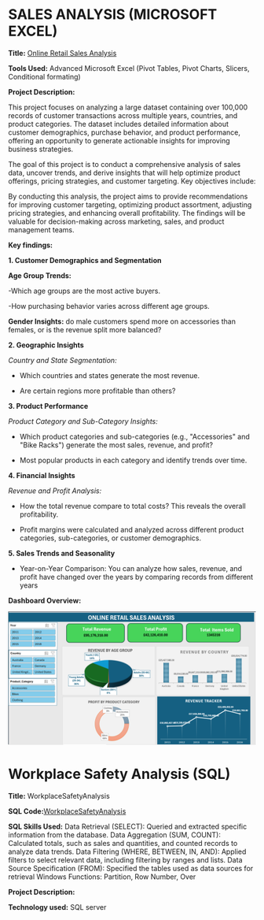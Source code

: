 # SALES ANALYSIS (MICROSOFT EXCEL)

**Title:** [Online Retail Sales Analysis](https://github.com/MowillsN/WilliamsN.github.io/blob/main/sales_analysis_dashboard.xlsx)

**Tools Used:** Advanced Microsoft Excel (Pivot Tables, Pivot Charts, Slicers, Conditional formating)

**Project Description:**

This project focuses on analyzing a large dataset containing over 100,000 records of customer transactions across multiple years, countries, and product categories. The dataset includes detailed information about customer demographics, purchase behavior, and product performance, offering an opportunity to generate actionable insights for improving business strategies.

The goal of this project is to conduct a comprehensive analysis of sales data, uncover trends, and derive insights that will help optimize product offerings, pricing strategies, and customer targeting. Key objectives include:

By conducting this analysis, the project aims to provide recommendations for improving customer targeting, optimizing product assortment, adjusting pricing strategies, and enhancing overall profitability. The findings will be valuable for decision-making across marketing, sales, and product management teams.

**Key findings:**

**1.  Customer Demographics and Segmentation**

**Age Group Trends:**

-Which age groups are the most active buyers.

-How purchasing behavior varies across different age groups.

**Gender Insights:** do male customers spend more on accessories than females, or is the revenue split more balanced?

**2. Geographic Insights**

*Country and State Segmentation:* 

- Which countries and states generate the most revenue.

- Are certain regions more profitable than others?

**3. Product Performance**

*Product Category and Sub-Category Insights:*

-	Which product categories and sub-categories (e.g., "Accessories" and "Bike Racks") generate the most sales, revenue, and profit?
  
-	Most popular products in each category and identify trends over time.
  
**4. Financial Insights**

*Revenue and Profit Analysis:*
 
- How the total revenue compare to total costs? This reveals the overall profitability.
  
- Profit margins were calculated and analyzed across different product categories, sub-categories, or customer demographics.
  
**5. Sales Trends and Seasonality**

-	Year-on-Year Comparison: You can analyze how sales, revenue, and profit have changed over the years by comparing records from different years 


**Dashboard Overview:**

![Sales_Analysis](Sales_Analysis.png)


# Workplace Safety Analysis (SQL)

**Title:** WorkplaceSafetyAnalysis

**SQL Code:**[WorkplaceSafetyAnalysis](https://github.com/MowillsN/WilliamsN.github.io/blob/main/WorkplaceSafetyAnalysis.sql)

**SQL Skills Used:** 
Data Retrieval (SELECT): Queried and extracted specific information from the database.
Data Aggregation (SUM, COUNT): Calculated totals, such as sales and quantities, and counted records to analyze data trends.
Data Filtering (WHERE, BETWEEN, IN, AND): Applied filters to select relevant data, including filtering by ranges and lists.
Data Source Specification (FROM): Specified the tables used as data sources for retrieval
Windows Functions: Partition, Row Number, Over

**Project Description:**

**Technology used:** SQL server




